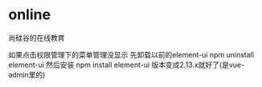 # online
尚硅谷的在线教育

如果点击权限管理下的菜单管理没显示 
先卸载以前的element-ui  npm uninstall element-ui 
然后安装  npm install element-ui 
版本变成2.13.x就好了(是vue-admin里的)
